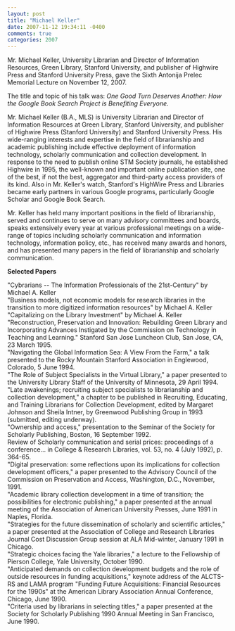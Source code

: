 ```yaml
---
layout: post
title: "Michael Keller"
date: 2007-11-12 19:34:11 -0400
comments: true
categories: 2007
---
```

Mr. Michael Keller, University Librarian and Director of Information Resources, Green Library, Stanford University, and publisher of Highwire Press and Stanford University Press, gave the Sixth Antonija Prelec Memorial Lecture on November 12, 2007.

The title and topic of his talk was: *One Good Turn Deserves Another: How the Google Book Search Project is Benefiting Everyone.*

Mr. Michael Keller (B.A., MLS) is University Librarian and Director of Information Resources at Green Library, Stanford University, and publisher of Highwire Press (Stanford University) and Stanford University Press. His wide-ranging interests and expertise in the field of librarianship and academic publishing include effective deployment of information technology, scholarly communication and collection development. In response to the need to publish online STM Society journals, he established Highwire in 1995, the well-known and important online publication site, one of the best, if not the best, aggregator and third-party access providers of its kind.  Also in Mr. Keller's watch, Stanford's HighWire Press and Libraries became early partners in various Google programs, particularly Google Scholar and Google Book Search. 

Mr. Keller has held many important positions in the field of librarianship, served and continues to serve on many advisory committees and boards, speaks extensively every year at various professional meetings on a wide-range of topics including scholarly communication and information technology, information policy, etc., has received many awards and honors, and has presented many papers in the field of librarianship and scholarly communication.

**Selected Papers**

"Cybrarians -- The Information Professionals of the 21st-Century" by Michael A. Keller  
"Business models, not economic models for research libraries in the transition to more digitized information resources" by Michael A. Keller  
"Capitalizing on the Library Investment" by Michael A. Keller  
"Reconstruction, Preservation and Innovation: Rebuilding Green Library and Incorporating Advances Instigated by the Commission on Technology in Teaching and Learning." Stanford San Jose Luncheon Club, San Jose, CA, 23 March 1995.  
"Navigating the Global Information Sea: A View From the Farm," a talk presented to the Rocky Mountain Stanford Association in Englewood, Colorado, 5 June 1994.  
"The Role of Subject Specialists in the Virtual Library," a paper presented to the University Library Staff of the University of Minnesota, 29 April 1994.  
"Late awakenings; recruiting subject specialists to librarianship and collection development," a chapter to be published in Recruiting, Educating, and Training Librarians for Collection Development, edited by Margaret Johnson and Sheila Intner, by Greenwood Publishing Group in 1993 (submitted, editing underway).  
"Ownership and access," presentation to the Seminar of the Society for Scholarly Publishing, Boston, 16 September 1992.  
Review of Scholarly communication and serial prices: proceedings of a conference... in College & Research Libraries, vol. 53, no. 4 (July 1992), p. 364-65.  
"Digital preservation: some reflections upon its implications for collection development officers," a paper presented to the Advisory Council of the Commission on Preservation and Access, Washington, D.C., November, 1991.  
"Academic library collection development in a time of transition; the possibilities for electronic publishing," a paper presented at the annual meeting of the Association of American University Presses, June 1991 in Naples, Florida.  
"Strategies for the future dissemination of scholarly and scientific articles," a paper presented at the Association of College and Research Libraries Journal Cost Discussion Group session at ALA Mid-winter, January 1991 in Chicago.  
"Strategic choices facing the Yale libraries," a lecture to the Fellowship of Pierson College, Yale University, October 1990.  
"Anticipated demands on collection development budgets and the role of outside resources in funding acquisitions," keynote address of the ALCTS-RS and LAMA program "Funding Future Acquisitions: Financial Resources for the 1990s" at the American Library Association Annual Conference, Chicago, June 1990.  
"Criteria used by librarians in selecting titles," a paper presented at the Society for Scholarly Publishing 1990 Annual Meeting in San Francisco, June 1990.  